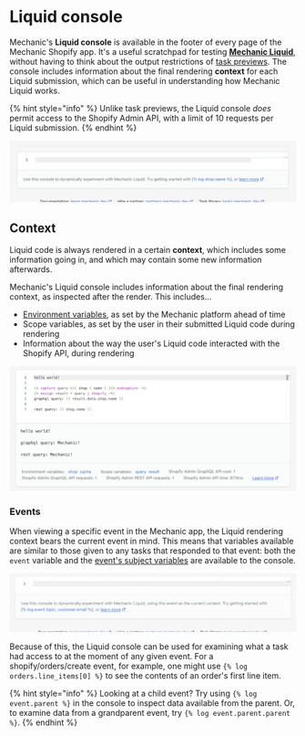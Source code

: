 # Liquid console

Mechanic's **Liquid console** is available in the footer of every page of the Mechanic Shopify app. It's a useful scratchpad for testing [**Mechanic Liquid**](./), without having to think about the output restrictions of [task previews](../../core/tasks/previews/). The console includes information about the final rendering **context** for each Liquid submission, which can be useful in understanding how Mechanic Liquid works.

{% hint style="info" %}
Unlike task previews, the Liquid console _does_ permit access to the Shopify Admin API, with a limit of 10 requests per Liquid submission.
{% endhint %}

![](<../../.gitbook/assets/Screen Shot 2022-05-17 at 3.52.18 PM.png>)

## Context

Liquid code is always rendered in a certain **context**, which includes some information going in, and which may contain some new information afterwards.

Mechanic's Liquid console includes information about the final rendering context, as inspected after the render. This includes...

* [Environment variables](../../core/tasks/code/environment-variables.md), as set by the Mechanic platform ahead of time
* Scope variables, as set by the user in their submitted Liquid code during rendering
* Information about the way the user's Liquid code interacted with the Shopify API, during rendering

![](<../../.gitbook/assets/Screen Shot 2022-05-18 at 5.38.16 PM.png>)

### Events

When viewing a specific event in the Mechanic app, the Liquid rendering context bears the current event in mind. This means that variables available are similar to those given to any tasks that responded to that event: both the `event` variable and the [event's subject variables](../../core/tasks/code/environment-variables.md#event-subject-variables) are available to the console.

![](<../../.gitbook/assets/2022-05-18 17.48.01.gif>)

Because of this, the Liquid console can be used for examining what a task had access to at the moment of any given event. For a shopify/orders/create event, for example, one might use `{% log orders.line_items[0] %}` to see the contents of an order's first line item.

{% hint style="info" %}
Looking at a child event? Try using `{% log event.parent %}` in the console to inspect data available from the parent. Or, to examine data from a grandparent event, try `{% log event.parent.parent %}`.
{% endhint %}

